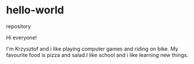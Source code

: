 # hello-world
repository
 
 Hi everyone!
 
 I'm Krzysztof and i like playing computer games and riding on bike.
 My favourite food is pizza and salad.I like school and i like learning new things.

